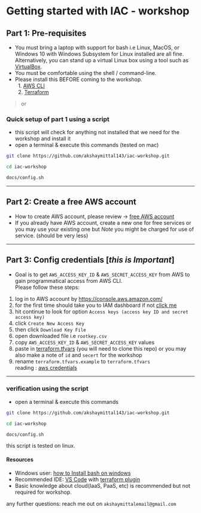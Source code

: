 # Getting started with IAC - workshop

## Part 1: Pre-requisites

- You must bring a laptop with support for bash i.e Linux, MacOS, or Windows 10 with Windows Subsystem for Linux installed are all fine. Alternatively, you can stand up a virtual Linux box using a tool such as [VirtualBox](https://www.virtualbox.org/).
- You must be comfortable using the shell / command-line.
- Please install this BEFORE coming to the workshop.  
    1. [AWS CLI](https://aws.amazon.com/cli/)  
    2. [Terraform](https://www.terraform.io/)

> or

### Quick setup of part 1 using a script

- this script will check for anything not installed that we need for the workshop and install it
- open a terminal & execute this commands (tested on mac)

```bash
git clone https://github.com/akshaymittal143/iac-workshop.git  

cd iac-workshop  

docs/config.sh
```

---

## Part 2: Create a free AWS account

- How to create AWS account, please review -> [free AWS account](https://aws.amazon.com/free/)
- If you already have AWS account, create a new one for free services or you may use your existing one but _Note_
  you might be charged for use of service. (should be very less)

---

## Part 3: Config credentials [*this is Important*]

- Goal is to get `AWS_ACCESS_KEY_ID` & `AWS_SECRET_ACCESS_KEY` from AWS to gain programmatical access from AWS CLI.  
  Please follow these steps:

1. log in to AWS account by <https://console.aws.amazon.com/>
2. for the first time should take you to IAM dashboard if not [click me](https://console.aws.amazon.com/iam/home#/security_credentials)
3. hit continue to look for option `Access keys (access key ID and secret access key)`
4. click `Create New Access Key`
5. then click `Download Key File`
6. open downloaded file i.e `rootkey.csv`
7. copy `AWS_ACCESS_KEY_ID` & `AWS_SECRET_ACCESS_KEY` values
8. paste in [terraform.tfvars](../chap1/terraform.tfvars.example) (you will need to clone this repo) or you may also make a note of `id` and `secert` for the workshop
9. rename `terraform.tfvars.example` to `terraform.tfvars`  
   reading : [aws credentials](https://docs.aws.amazon.com/general/latest/gr/aws-sec-cred-types.html#access-keys-and-secret-access-keys)

---

### verification using the script

- open a terminal & execute this commands

```bash
git clone https://github.com/akshaymittal143/iac-workshop.git

cd iac-workshop

docs/config.sh
```

this script is tested on linux.

#### Resources

- Windows user: [how to Install bash on windows](https://itsfoss.com/install-bash-on-windows/)
- Recommended IDE: [VS Code](https://code.visualstudio.com/) with [terraform plugin](https://marketplace.visualstudio.com/items?itemName=mauve.terraform)
- Basic knowledge about cloud(IaaS, PaaS, etc) is recommended but not required for workshop.

any further questions: reach me out on `akshaymittalemail@gmail.com`
